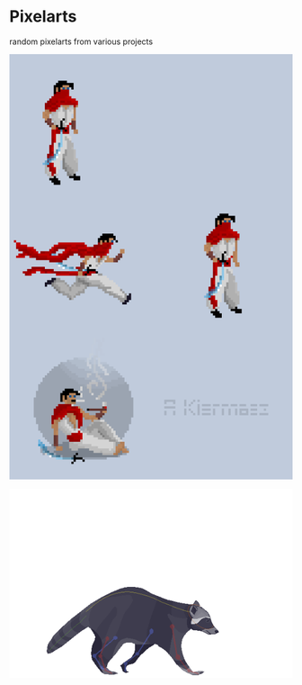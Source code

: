 # Pixelarts
random pixelarts from various projects

![Image](https://github.com/raczynskid/Pixelarts/blob/master/flatreel.gif?raw=true)

![Image2](https://github.com/raczynskid/Pixelarts/blob/master/raccoo_WIPn.gif?raw=true)
